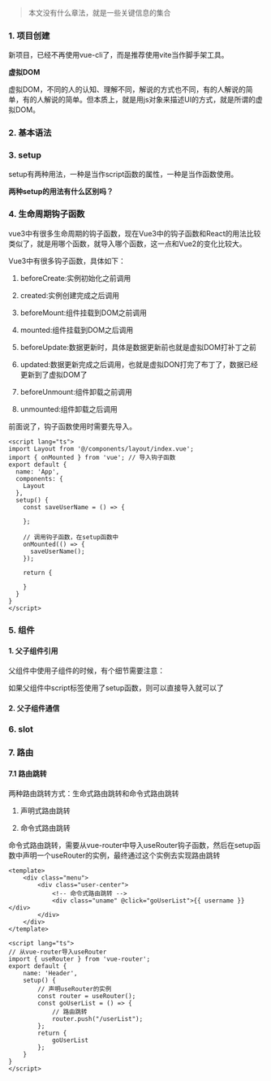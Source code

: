 > 本文没有什么章法，就是一些关键信息的集合

### 1. 项目创建

新项目，已经不再使用vue-cli了，而是推荐使用vite当作脚手架工具。

**虚拟DOM**

虚拟DOM，不同的人的认知、理解不同，解说的方式也不同，有的人解说的简单，有的人解说的简单。但本质上，就是用js对象来描述UI的方式，就是所谓的虚拟DOM。

### 2. 基本语法

### 3. setup

setup有两种用法，一种是当作script函数的属性，一种是当作函数使用。

**两种setup的用法有什么区别吗？**



### 4. 生命周期钩子函数

vue3中有很多生命周期的钩子函数，现在Vue3中的钩子函数和React的用法比较类似了，就是用哪个函数，就导入哪个函数，这一点和Vue2的变化比较大。

Vue3中有很多钩子函数，具体如下：

1. beforeCreate:实例初始化之前调用

2. created:实例创建完成之后调用

3. beforeMount:组件挂载到DOM之前调用

4. mounted:组件挂载到DOM之后调用

5. beforeUpdate:数据更新时，具体是数据更新前也就是虚拟DOM打补丁之前

6. updated:数据更新完成之后调用，也就是虚拟DON打完了布丁了，数据已经更新到了虚拟DOM了

7. beforeUnmount:组件卸载之前调用

8. unmounted:组件卸载之后调用

前面说了，钩子函数使用时需要先导入。

```vue
<script lang="ts">
import Layout from '@/components/layout/index.vue';
import { onMounted } from 'vue'; // 导入钩子函数
export default {
  name: 'App',
  components: {
    Layout
  },
  setup() {
    const saveUserName = () => {
      
    };
    
    // 调用钩子函数，在setup函数中
    onMounted(() => {
      saveUserName();
    });

    return {
      
    }
  }
}
</script>
```

### 5. 组件

#### 1. 父子组件引用

父组件中使用子组件的时候，有个细节需要注意：

如果父组件中script标签使用了setup函数，则可以直接导入就可以了

#### 2. 父子组件通信


### 6. slot



### 7. 路由

#### 7.1 路由跳转

两种路由跳转方式：生命式路由跳转和命令式路由跳转

1. 声明式路由跳转

2. 命令式路由跳转

命令式路由跳转，需要从vue-router中导入useRouter钩子函数，然后在setup函数中声明一个useRouter的实例，最终通过这个实例去实现路由跳转

```vue
<template>
    <div class="menu">
        <div class="user-center">
            <!-- 命令式路由跳转 -->
            <div class="uname" @click="goUserList">{{ username }}</div>
        </div>
    </div>
</template>

<script lang="ts">
// 从vue-router导入useRouter
import { useRouter } from 'vue-router';
export default {
    name: 'Header',
    setup() {
        // 声明useRouter的实例
        const router = useRouter();
        const goUserList = () => {
            // 路由跳转
            router.push("/userList");
        };
        return {
            goUserList
        };
    }
}
</script>
```